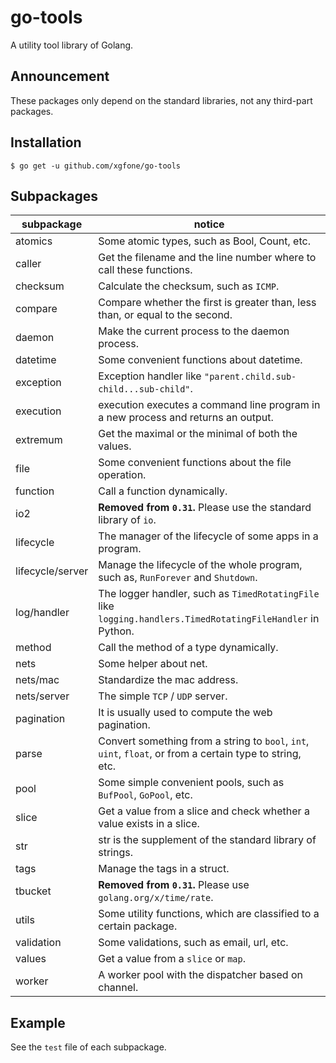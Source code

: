 # go-tools
A utility tool library of Golang.

## Announcement
These packages only depend on the standard libraries, not any third-part packages.

## Installation
```shell
$ go get -u github.com/xgfone/go-tools
```

## Subpackages

subpackage   |   notice
-------------|-----------
atomics      | Some atomic types, such as Bool, Count, etc.
caller       | Get the filename and the line number where to call these functions.
checksum     | Calculate the checksum, such as `ICMP`.
compare      | Compare whether the first is greater than, less than, or equal to the second.
daemon       | Make the current process to the daemon process.
datetime     | Some convenient functions about datetime.
exception    | Exception handler like `"parent.child.sub-child...sub-child"`.
execution    | execution executes a command line program in a new process and returns an output.
extremum     | Get the maximal or the minimal of both the values.
file         | Some convenient functions about the file operation.
function     | Call a function dynamically.
io2          | **Removed from `0.31`.** Please use the standard library of `io`.
lifecycle    | The manager of the lifecycle of some apps in a program.
lifecycle/server | Manage the lifecycle of the whole program, such as, `RunForever` and `Shutdown`.
log/handler  | The logger handler, such as `TimedRotatingFile` like `logging.handlers.TimedRotatingFileHandler` in Python.
method       | Call the method of a type dynamically.
nets         | Some helper about net.
nets/mac     | Standardize the mac address.
nets/server  | The simple `TCP` / `UDP` server.
pagination   | It is usually used to compute the web pagination.
parse        | Convert something from a string to `bool`, `int`, `uint`, `float`, or from a certain type to string, etc.
pool         | Some simple convenient pools, such as `BufPool`, `GoPool`, etc.
slice        | Get a value from a slice and check whether a value exists in a slice.
str          | str is the supplement of the standard library of strings.
tags         | Manage the tags in a struct.
tbucket      | **Removed from `0.31`.** Please use `golang.org/x/time/rate`.
utils        | Some utility functions, which are classified to a certain package.
validation   | Some validations, such as email, url, etc.
values       | Get a value from a `slice` or `map`.
worker       | A worker pool with the dispatcher based on channel.

## Example
See the `test` file of each subpackage.
